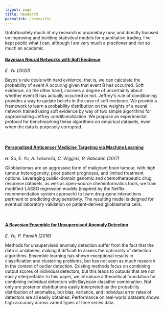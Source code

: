 ```yaml
---
layout: page
title: Research
permalink: /research/
---
```

Unfortunately much of my research is proprietary now, and directly focused on improving and building statistical models for quantitative trading. I've kept public what I can, although I am very much a practioner and not so much an academic.

#### [Bayesian Neural Networks with Soft Evidence](https://arxiv.org/abs/2010.09570)
*E. Yu (2020)*

Bayes's rule deals with hard evidence, that is, we can calculate the probability of event A occuring given that event B has occurred. Soft evidence, on the other hand, involves a degree of uncertainty about whether event B has actually occurred or not. Jeffrey's rule of conditioning provides a way to update beliefs in the case of soft evidence. We provide a framework to learn a probability distribution on the weights of a neural network trained using soft evidence by way of two simple algorithms for approximating Jeffrey conditionalization. We propose an experimental protocol for benchmarking these algorithms on empirical datasets, even when the data is purposely corrupted.

<br>

#### [Personalized Anticancer Medicine Targeting via Machine Learning](/assets/nflx_poster.pdf)
*H. Su, E. Yu, A. Lasorella, C. Wiggins, R. Rabadan (2017)*

Glioblastomas are an aggressive form of malignant brain tumour, with high tumour heterogeneity, poor patient prognoses, and limited treatment options. Leveraging public-domain genomic and chemotherapeutic drug response datasets, as well as open-source cheminformatics tools, we train modified-LASSO regression models (inspired by the Netflix recommendation system approach) to learn drug-gene interactions pertinent to predicting drug sensitivity. The resulting model is deigned for eventual laboratory validation on patient-derived glioblastoma cells.

<br>

#### [A Bayesian Ensemble for Unsupervised Anomaly Detection](https://arxiv.org/abs/1610.07677)
*E. Yu, P. Parekh (2016)*

Methods for unsupervised anomaly detection suffer from the fact that the data is unlabeled, making it difficult to assess the optimality of detection algorithms. Ensemble learning has shown exceptional results in classification and clustering problems, but has not seen as much research in the context of outlier detection. Existing methods focus on combining output scores of individual detectors, but this leads to outputs that are not easily interpretable. In this paper, we introduce a theoretical foundation for combining individual detectors with Bayesian classifier combination. Not only are posterior distributions easily interpreted as the probability distribution of anomalies, but bias, variance, and individual error rates of detectors are all easily obtained. Performance on real-world datasets shows high accuracy across varied types of time series data.

